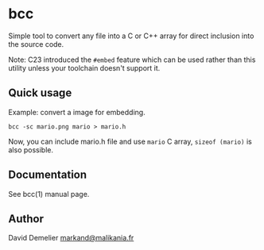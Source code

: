 bcc
===

Simple tool to convert any file into a C or C++ array for direct inclusion into
the source code.

Note: C23 introduced the `#embed` feature which can be used rather than this
      utility unless your toolchain doesn't support it.

Quick usage
-----------

Example: convert a image for embedding.

	bcc -sc mario.png mario > mario.h

Now, you can include mario.h file and use `mario` C array, `sizeof (mario)` is
also possible.

Documentation
-------------

See bcc(1) manual page.

Author
------

David Demelier <markand@malikania.fr>
